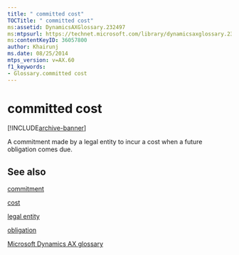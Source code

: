 ```yaml
---
title: " committed cost"
TOCTitle: " committed cost"
ms:assetid: DynamicsAXGlossary.232497
ms:mtpsurl: https://technet.microsoft.com/library/dynamicsaxglossary.232497(v=AX.60)
ms:contentKeyID: 36057800
author: Khairunj
ms.date: 08/25/2014
mtps_version: v=AX.60
f1_keywords:
- Glossary.committed cost
---
```


# committed cost


[!INCLUDE[archive-banner](includes/archive-banner.md)]

A commitment made by a legal entity to incur a cost when a future obligation comes due.

## See also

[commitment](commitment.md)

[cost](cost.md)

[legal entity](legal-entity.md)

[obligation](obligation.md)

[Microsoft Dynamics AX glossary](glossary/microsoft-dynamics-ax-glossary.md)

  



